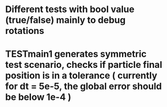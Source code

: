# Different tests with bool value (true/false) mainly to debug rotations
# TESTmain1 generates symmetric test scenario, checks if particle final position is in a tolerance ( currently for dt = 5e-5, the global error should be below 1e-4 )
